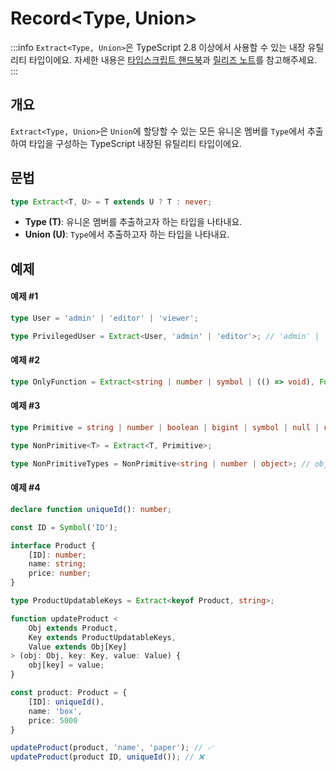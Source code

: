 # Record\<Type, Union>

:::info
`Extract<Type, Union>`은 TypeScript 2.8 이상에서 사용할 수 있는 내장 유틸리티 타입이에요. 자세한 내용은 [타입스크립트 핸드북](https://www.typescriptlang.org/docs/handbook/utility-types.html#extracttype-union)과 [릴리즈 노트](https://www.typescriptlang.org/docs/handbook/release-notes/typescript-2-8.html#predefined-conditional-types)를 참고해주세요.
:::

## 개요

`Extract<Type, Union>`은 `Union`에 할당할 수 있는 모든 유니온 멤버를 `Type`에서 추출하여 타입을 구성하는 TypeScript 내장된 유틸리티 타입이에요.

## 문법

```ts
type Extract<T, U> = T extends U ? T : never;
```

- **Type (T)**: 유니온 멤버를 추출하고자 하는 타입을 나타내요.
- **Union (U)**: `Type`에서 추출하고자 하는 타입을 나타내요.

## 예제

#### 예제 #1

```ts
type User = 'admin' | 'editor' | 'viewer';

type PrivilegedUser = Extract<User, 'admin' | 'editor'>; // 'admin' | 'editor'
```

#### 예제 #2

```ts
type OnlyFunction = Extract<string | number | symbol | (() => void), Function>; // () => void
```

#### 예제 #3

```ts
type Primitive = string | number | boolean | bigint | symbol | null | undefined;

type NonPrimitive<T> = Extract<T, Primitive>;

type NonPrimitiveTypes = NonPrimitive<string | number | object>; // object
```

#### 예제 #4

```ts
declare function uniqueId(): number;

const ID = Symbol('ID');

interface Product {
    [ID]: number;
    name: string;
    price: number;
}

type ProductUpdatableKeys = Extract<keyof Product, string>;

function updateProduct <
    Obj extends Product,
    Key extends ProductUpdatableKeys,
    Value extends Obj[Key]
> (obj: Obj, key: Key, value: Value) {
    obj[key] = value;
}

const product: Product = {
    [ID]: uniqueId(),
    name: 'box',
    price: 5000
}

updateProduct(product, 'name', 'paper'); // ✅
updateProduct(product ID, uniqueId()); // ❌
```
